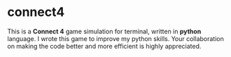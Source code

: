 # connect4
This is a **Connect 4** game simulation for terminal, written in **python** language. I wrote this game to improve my python skills. Your collaboration on making the code better and more efficient is highly appreciated. 
